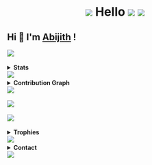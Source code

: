 <h1 align=center>
<img
    src="https://media2.giphy.com/media/QssGEmpkyEOhBCb7e1/giphy.gif?cid=ecf05e47a0n14BexZMoP1gqvSbLZSfYigjUvfcXkroScK00bl&rid=giphy.gif"
    width=32px> Hello <img src="https://raw.githubusercontent.com/MartinHeinz/MartinHeinz/master/wave.gif" width=50px> <img
    src="https://media2.giphy.com/media/QssGEmpkyEOhBCb7e1/giphy.gif?cid=ecf05e47a0n14BexZMoP1gqvSbLZSfYigjUvfcXkroScK00bl&rid=giphy.gif"
    width=32px>
    </h1>
    
   ## **Hi 👋 I'm [Abijith](https://mrastrange.github.io) !**
<a href="https://mrastrange.github.io"> <img
 src="https://user-images.githubusercontent.com/73097560/115834477-dbab4500-a447-11eb-908a-139a6edaec5c.gif"> </a>
<details><summary><b>Stats</b></summary>
<br/>
<p align="center">
    <img
        width="100%"
        src="https://github-readme-stats.vercel.app/api?username=mrastrange&show_icons=true&theme=tokyonight" />
</details>
<a href="https://mrastrange.github.io"> <img
 src="https://user-images.githubusercontent.com/73097560/115834477-dbab4500-a447-11eb-908a-139a6edaec5c.gif"> </a>
<details><summary><b>Contribution Graph</b></summary>
<br/>
<p align="center">
    <img
        width="100%"
        src="https://activity-graph.herokuapp.com/graph?username=mrastrange&custom_title=Contribution+Graph&theme=react-dark"
    />
</p>
</details>
<a href="https://mrastrange.github.io"> <img
 src="https://user-images.githubusercontent.com/73097560/115834477-dbab4500-a447-11eb-908a-139a6edaec5c.gif"> </a>
 
 <!--START_SECTION:waka-->
<!--END_SECTION:waka-->

<a href="https://mrastrange.github.io"> <img
 src="https://user-images.githubusercontent.com/73097560/115834477-dbab4500-a447-11eb-908a-139a6edaec5c.gif"> </a>
 
<!--RECENT_ACTIVITY:start-->
<!--RECENT_ACTIVITY:end-->

<a href="https://mrastrange.github.io"> <img
 src="https://user-images.githubusercontent.com/73097560/115834477-dbab4500-a447-11eb-908a-139a6edaec5c.gif"> </a>

<details><summary><b>Trophies</b></summary>
<br/>
<p align="center">
    <img
        width="100%"
        src="https://github-profile-trophy.vercel.app/?username=mrastrange&theme=algolia"
    />
</details>
<a href="https://mrastrange.github.io"> <img
 src="https://user-images.githubusercontent.com/73097560/115834477-dbab4500-a447-11eb-908a-139a6edaec5c.gif"> </a>


<details><summary><b>Contact</b></summary>
<br/>
<p align="center">
<a href="https://twitter.com/cr_alpha_elite">
  <img align="left" alt="Twitter" width="22px" src="https://raw.githubusercontent.com/edent/SuperTinyIcons/master/images/svg/twitter.svg" />
</a>
<a href="https://telegram.dog/czyalpha">
  <img align="left" alt="Telegram" width="22px" src="https://raw.githubusercontent.com/edent/SuperTinyIcons/master/images/svg/telegram.svg" />
</a>
<a href="https://www.instagram.com/czyalpha/">
  <img align="left" alt="Instagram" width="22px" src="https://raw.githubusercontent.com/edent/SuperTinyIcons/master/images/svg/instagram.svg" />
</a> 
  <a href="https://mrastrange.github.io">
  <img align="left" alt="My Portfolio" width="22px" src="https://raw.githubusercontent.com/edent/SuperTinyIcons/master/images/svg/authy.svg" />
</a>
</details>
<a href="https://mrastrange.github.io"> <img
 src="https://user-images.githubusercontent.com/73097560/115834477-dbab4500-a447-11eb-908a-139a6edaec5c.gif"> </a>

